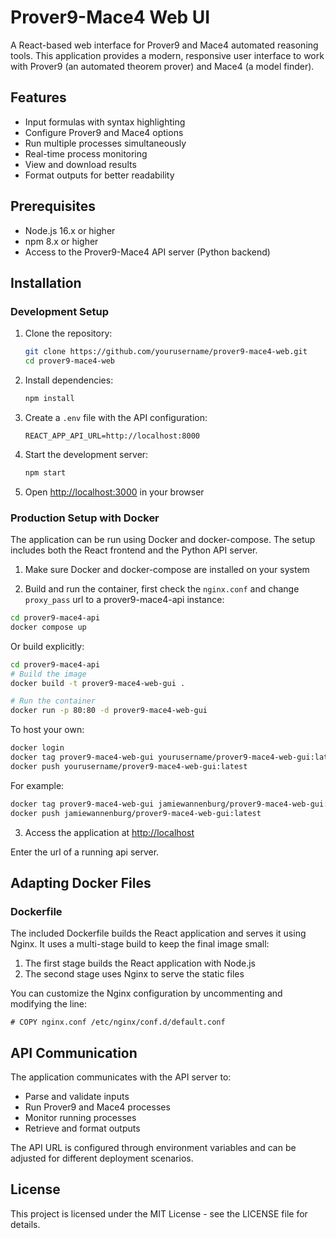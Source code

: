 # Prover9-Mace4 Web UI

A React-based web interface for Prover9 and Mace4 automated reasoning tools. This application provides a modern, responsive user interface to work with Prover9 (an automated theorem prover) and Mace4 (a model finder).

## Features

- Input formulas with syntax highlighting
- Configure Prover9 and Mace4 options
- Run multiple processes simultaneously
- Real-time process monitoring
- View and download results
- Format outputs for better readability

## Prerequisites

- Node.js 16.x or higher
- npm 8.x or higher
- Access to the Prover9-Mace4 API server (Python backend)

## Installation

### Development Setup

1. Clone the repository:
   ```bash
   git clone https://github.com/yourusername/prover9-mace4-web.git
   cd prover9-mace4-web
   ```

2. Install dependencies:
   ```bash
   npm install
   ```

3. Create a `.env` file with the API configuration:
   ```
   REACT_APP_API_URL=http://localhost:8000
   ```

4. Start the development server:
   ```bash
   npm start
   ```

5. Open [http://localhost:3000](http://localhost:3000) in your browser

### Production Setup with Docker

The application can be run using Docker and docker-compose. The setup includes both the React frontend and the Python API server.

1. Make sure Docker and docker-compose are installed on your system

2. Build and run the container, first check the `nginx.conf` and change `proxy_pass` url to a prover9-mace4-api instance:
```bash
cd prover9-mace4-api
docker compose up
```
Or build explicitly:

```bash
cd prover9-mace4-api
# Build the image
docker build -t prover9-mace4-web-gui .

# Run the container
docker run -p 80:80 -d prover9-mace4-web-gui
```

To host your own:

```bash
docker login
docker tag prover9-mace4-web-gui yourusername/prover9-mace4-web-gui:latest
docker push yourusername/prover9-mace4-web-gui:latest
```

For example:
```bash
docker tag prover9-mace4-web-gui jamiewannenburg/prover9-mace4-web-gui:latest
docker push jamiewannenburg/prover9-mace4-web-gui:latest
```

3. Access the application at [http://localhost](http://localhost)

Enter the url of a running api server.

## Adapting Docker Files

### Dockerfile

The included Dockerfile builds the React application and serves it using Nginx. It uses a multi-stage build to keep the final image small:

1. The first stage builds the React application with Node.js
2. The second stage uses Nginx to serve the static files

You can customize the Nginx configuration by uncommenting and modifying the line:
```
# COPY nginx.conf /etc/nginx/conf.d/default.conf
```

## API Communication

The application communicates with the API server to:
- Parse and validate inputs
- Run Prover9 and Mace4 processes
- Monitor running processes
- Retrieve and format outputs

The API URL is configured through environment variables and can be adjusted for different deployment scenarios.

## License

This project is licensed under the MIT License - see the LICENSE file for details.
